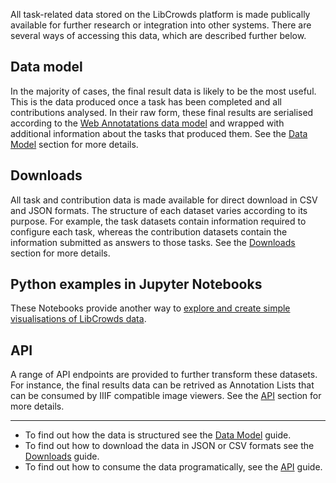 All task-related data stored on the LibCrowds platform is made publically
available for further research or integration into other systems. There are
several ways of accessing this data, which are described further below.

## Data model

In the majority of cases, the final result data is likely to be the
most useful. This is the data produced once a task has been completed and
all contributions analysed. In their raw form, these final results are
serialised according to the
[Web Annotatations data model](https://www.w3.org/TR/annotation-model/) and
wrapped with additional information about the tasks that produced them. See
the [Data Model](/data/model) section for more details.

## Downloads

All task and contribution data is made available for direct download in CSV
and JSON formats. The structure of each dataset varies according to its
purpose. For example, the task datasets contain information required to
configure each task, whereas the contribution datasets contain the information
submitted as answers to those tasks. See the [Downloads](/data/downloads)
section for more details.

## Python examples in Jupyter Notebooks
These Notebooks provide another way to [explore and create simple visualisations of
LibCrowds data](https://github.com/LibCrowds/notebooks).

## API

A range of API endpoints are provided to further transform these datasets. For
instance, the final results data can be retrived as Annotation Lists that
can be consumed by IIIF compatible image viewers. See the [API](/data/api)
section for more details.

---

- To find out how the data is structured see the
[Data Model](/data/model) guide.
- To find out how to download the data in JSON or CSV formats see the
[Downloads](/data/downloads) guide.
- To find out how to consume the data programatically, see the
[API](/data/api) guide.
